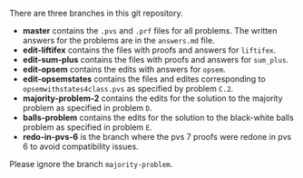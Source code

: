 There are three branches in this git repository.

* **master** contains the `.pvs` and `.prf` files for all problems. The written answers for the problems are in the `answers.md` file.
* **edit-liftifex** contains the files with proofs and answers for `liftifex`.
* **edit-sum-plus** contains the files with proofs and answers for `sum_plus`.
* **edit-opsem** contains the edits with answers for `opsem`.
* **edit-opsemstates** contains the files and edites corresponding to `opsemwithstates4class.pvs` as specified by problem `C.2`.
* **majority-problem-2** contains the edits for the solution to the majority problem as specified in problem `D`.
* **balls-problem** contains the edits for the solution to the black-white balls problem as specified in problem `E`.
* **redo-in-pvs-6** is the branch where the pvs 7 proofs were redone in pvs 6 to avoid compatibility issues.

Please ignore the branch `majority-problem`.
